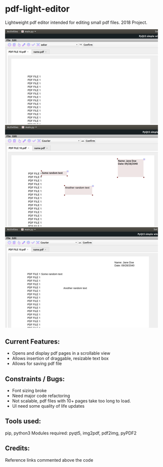 # pdf-light-editor
Lightweight pdf editor intended for editing small pdf files.
2018 Project.

![alt text](/screenshots/1.png?raw=true)
![alt text](/screenshots/2.png?raw=true)
![alt text](/screenshots/3.png?raw=true)

Current Features:
---------------------------
* Opens and display pdf pages in a scrollable view
* Allows insertion of draggable, resizable text box
* Allows for saving pdf file

Constraints / Bugs:
---------------------------
* Font sizing broke
* Need major code refactoring
* Not scalable, pdf files with 10+ pages take too long to load.
* UI need some quality of life updates

Tools used:
---------------------------
pip, python3
Modules required: pyqt5, img2pdf, pdf2img, pyPDF2

Credits:
---------------------------
Reference links commented above the code

